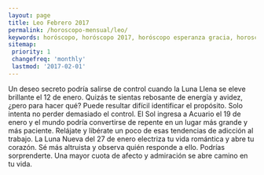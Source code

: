 ```yaml
---
layout: page
title: Leo Febrero 2017 
permalink: /horoscopo-mensual/leo/
keywords: horóscopo, horóscopo 2017, horóscopo esperanza gracia, horoscop, horóscopos gratis, horoscopo leo, horoscopo leo 2017, Tarot, Astrologia, Zodíaco, leo, horoscopo gratis, horoscopo del mes 
sitemap:
 priority: 1
 changefreq: 'monthly'
 lastmod: '2017-02-01'
---
```


 Un deseo secreto podría salirse de control cuando la Luna Llena se eleve brillante el 12 de enero. Quizás te sientas rebosante de energía y avidez, ¿pero para hacer qué? Puede resultar difícil identificar el propósito. Solo intenta no perder demasiado el control. El Sol ingresa a Acuario el 19 de enero y el mundo podría convertirse de repente en un lugar más grande y más paciente. Relájate y libérate un poco de esas tendencias de adicción al trabajo. La Luna Nueva del 27 de enero electriza tu vida romántica y abre tu corazón. Sé más altruista y observa quién responde a ello. Podrías sorprenderte. Una mayor cuota de afecto y admiración se abre camino en tu vida.
